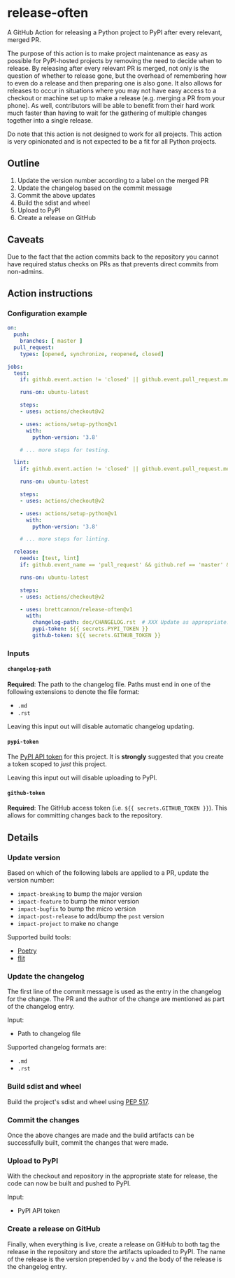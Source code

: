 # release-often
A GitHub Action for releasing a Python project to PyPI after every relevant, merged PR.

The purpose of this action is to make project maintenance as easy as possible for PyPI-hosted projects by removing the need to decide when to release. By releasing after every relevant PR is merged, not only is the question of whether to release gone, but the overhead of remembering how to even do a release and then preparing one is also gone. It also allows for releases to occur in situations where you may not have easy access to a checkout or machine set up to make a release (e.g. merging a PR from your phone). As well, contributors will be able to benefit from their hard work much faster than having to wait for the gathering of multiple changes together into a single release.

Do note that this action is not designed to work for all projects. This action is very opinionated and is not expected to be a fit for all Python projects.

## Outline
1. Update the version number according to a label on the merged PR
2. Update the changelog based on the commit message
3. Commit the above updates
4. Build the sdist and wheel
5. Upload to PyPI
6. Create a release on GitHub

## Caveats
Due to the fact that the action commits back to the repository you cannot have required status checks on PRs as that prevents direct commits from non-admins.

## Action instructions
### Configuration example
```YAML
on:
  push:
    branches: [ master ]
  pull_request:
    types: [opened, synchronize, reopened, closed]

jobs:
  test:
    if: github.event.action != 'closed' || github.event.pull_request.merged

    runs-on: ubuntu-latest

    steps:
    - uses: actions/checkout@v2

    - uses: actions/setup-python@v1
      with:
        python-version: '3.8'

    # ... more steps for testing.

  lint:
    if: github.event.action != 'closed' || github.event.pull_request.merged

    runs-on: ubuntu-latest

    steps:
    - uses: actions/checkout@v2

    - uses: actions/setup-python@v1
      with:
        python-version: '3.8'

    # ... more steps for linting.

  release:
    needs: [test, lint]
    if: github.event_name == 'pull_request' && github.ref == 'master' && github.event.action == 'closed' && github.event.pull_request.merged

    runs-on: ubuntu-latest

    steps:
    - uses: actions/checkout@v2

    - uses: brettcannon/release-often@v1
      with:
        changelog-path: doc/CHANGELOG.rst  # XXX Update as appropriate!
        pypi-token: ${{ secrets.PYPI_TOKEN }}
        github-token: ${{ secrets.GITHUB_TOKEN }}
```

### Inputs

#### `changelog-path`
**Required**: The path to the changelog file. Paths must end in one of the following extensions to denote the file format:
- `.md`
- `.rst`

Leaving this input out will disable automatic changelog updating.

#### `pypi-token`
The [PyPI API token](https://pypi.org/help/#apitoken) for this project. It is **strongly** suggested that you create a token scoped to _just_ this project.

Leaving this input out will disable uploading to PyPI.

#### `github-token`
**Required**: The GitHub access token (i.e. `${{ secrets.GITHUB_TOKEN }}`). This allows for committing changes back to the repository.


## Details
### Update version
Based on which of the following labels are applied to a PR, update the version number:

- `impact-breaking` to bump the major version
- `impact-feature` to bump the minor version
- `impact-bugfix` to bump the micro version
- `impact-post-release` to add/bump the `post` version
- `impact-project` to make no change

Supported build tools:
- [Poetry](https://pypi.org/project/poetry/)
- [flit](https://pypi.org/project/flit/)

### Update the changelog
The first line of the commit message is used as the entry in the changelog for the change. The PR and the author of the change are mentioned as part of the changelog entry.

Input:
- Path to changelog file

Supported changelog formats are:
- `.md`
- `.rst`


### Build sdist and wheel
Build the project's sdist and wheel using [PEP 517](https://www.python.org/dev/peps/pep-0517/).

### Commit the changes
Once the above changes are made and the build artifacts can be successfully built, commit the changes that were made.

### Upload to PyPI
With the checkout and repository in the appropriate state for release, the code can now be built and pushed to PyPI.

Input:
- PyPI API token

### Create a release on GitHub
Finally, when everything is live, create a release on GitHub to both tag the release in the repository and store the artifacts uploaded to PyPI. The name of the release is the version prepended by `v` and the body of the release is the changelog entry.
